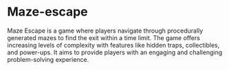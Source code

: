 # Maze-escape
Maze Escape is a game where players navigate through procedurally generated mazes to find the exit within a time limit. The game offers increasing levels of complexity with features like hidden traps, collectibles, and power-ups. It aims to provide players with an engaging and challenging problem-solving experience.
